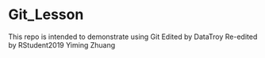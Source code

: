 # Git_Lesson
This repo is intended to demonstrate using Git
Edited by DataTroy
Re-edited by RStudent2019
Yiming Zhuang